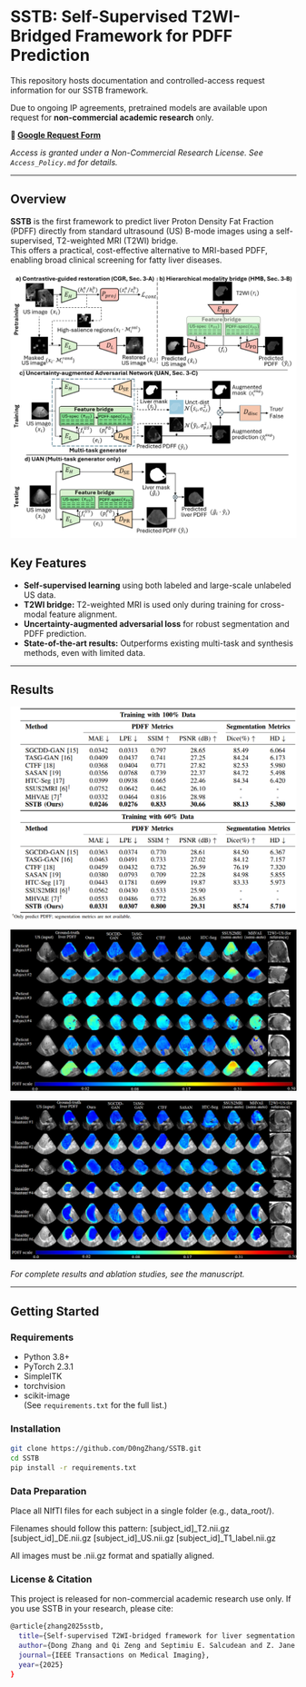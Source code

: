 # SSTB: Self-Supervised T2WI-Bridged Framework for PDFF Prediction

This repository hosts documentation and controlled-access request information for our SSTB framework.

Due to ongoing IP agreements, pretrained models are available upon request for **non-commercial academic research** only.

**🔗 [Google Request Form](https://docs.google.com/forms/d/e/1FAIpQLSds-WYsSX7jaM6EVQFzyb7AwtfYgk3hCcZBr3_IivItah9wYQ/viewform?usp=sharing&ouid=100817192501032993715)**
  
*Access is granted under a Non-Commercial Research License. See `Access_Policy.md` for details.*

---

## Overview

**SSTB** is the first framework to predict liver Proton Density Fat Fraction (PDFF) directly from standard ultrasound (US) B-mode images using a self-supervised, T2-weighted MRI (T2WI) bridge.  
This offers a practical, cost-effective alternative to MRI-based PDFF, enabling broad clinical screening for fatty liver diseases.

![Alt Text](doc/framework.png)

## Key Features

- **Self-supervised learning** using both labeled and large-scale unlabeled US data.
- **T2WI bridge:** T2-weighted MRI is used only during training for cross-modal feature alignment.
- **Uncertainty-augmented adversarial loss** for robust segmentation and PDFF prediction.
- **State-of-the-art results:** Outperforms existing multi-task and synthesis methods, even with limited data.

---

## Results

![Alt Text](doc/Result0.png)

![Alt Text](doc/Result1.png)

![Alt Text](doc/Result2.png)

*For complete results and ablation studies, see the manuscript.*

---

## Getting Started

### Requirements

- Python 3.8+
- PyTorch 2.3.1
- SimpleITK
- torchvision
- scikit-image  
(See `requirements.txt` for the full list.)

### Installation

```bash
git clone https://github.com/D0ngZhang/SSTB.git
cd SSTB
pip install -r requirements.txt
```

### Data Preparation
Place all NIfTI files for each subject in a single folder (e.g., data_root/).

Filenames should follow this pattern:
[subject_id]_T2.nii.gz
[subject_id]_DE.nii.gz
[subject_id]_US.nii.gz
[subject_id]_T1_label.nii.gz

All images must be .nii.gz format and spatially aligned.


### License & Citation
This project is released for non-commercial academic research use only.
If you use SSTB in your research, please cite:
```bash
@article{zhang2025sstb,
  title={Self-supervised T2WI-bridged framework for liver segmentation and PDFF prediction from US images},
  author={Dong Zhang and Qi Zeng and Septimiu E. Salcudean and Z. Jane Wang},
  journal={IEEE Transactions on Medical Imaging},
  year={2025}
}
```

